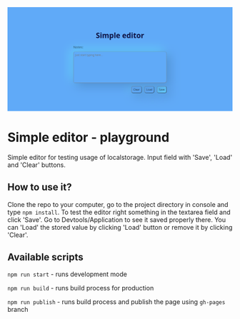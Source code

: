 ![cover](/public/cover2.png)

# Simple editor - playground

Simple editor for testing usage of localstorage. Input field with 'Save', 'Load' and 'Clear' buttons.

## How to use it?

Clone the repo to your computer, go to the project directory in console and type `npm install`. To test the editor right something in the textarea field and click 'Save'. Go to Devtools/Application to see it saved properly there. You can 'Load' the stored value by clicking 'Load' button or remove it by clicking 'Clear'.

## Available scripts

`npm run start` - runs development mode

`npm run build` - runs build process for production

`npm run publish` - runs build process and publish the page using `gh-pages` branch

